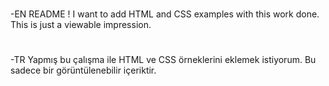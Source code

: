 #
-EN
README !
I want to add HTML and CSS examples with this work done.
This is just a viewable impression.
#

#
-TR
Yapmış bu çalışma ile HTML ve CSS örneklerini eklemek istiyorum.
Bu sadece bir görüntülenebilir  içeriktir.
#


